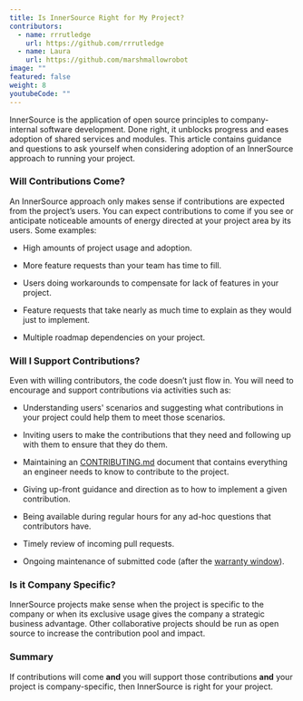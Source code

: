 ```yaml
---
title: Is InnerSource Right for My Project?
contributors:
  - name: rrrutledge
    url: https://github.com/rrrutledge
  - name: Laura
    url: https://github.com/marshmallowrobot
image: ""
featured: false
weight: 8
youtubeCode: ""
---
```

<div class="paragraph">
<p>InnerSource is the application of open source principles to company-internal software development. Done right, it unblocks progress and eases adoption of shared services and modules.
This article contains guidance and questions to ask yourself when considering adoption of an InnerSource approach to running your project.</p>
</div>
<div class="sect2">
<h3 id="_will_contributions_come">Will Contributions Come?</h3>
<div class="paragraph">
<p>An InnerSource approach only makes sense if contributions are expected from the project&#8217;s users.
You can expect contributions to come if you see or anticipate noticeable amounts of energy directed at your project area by its users. Some examples:</p>
</div>
<div class="ulist">
<ul>
<li>
<p>High amounts of project usage and adoption.</p>
</li>
<li>
<p>More feature requests than your team has time to fill.</p>
</li>
<li>
<p>Users doing workarounds to compensate for lack of features in your project.</p>
</li>
<li>
<p>Feature requests that take nearly as much time to explain as they would just to implement.</p>
</li>
<li>
<p>Multiple roadmap dependencies on your project.</p>
</li>
</ul>
</div>
</div>
<div class="sect2">
<h3 id="_will_i_support_contributions">Will I Support Contributions?</h3>
<div class="paragraph">
<p>Even with willing contributors, the code doesn&#8217;t just flow in.
You will need to encourage and support contributions via activities such as:</p>
</div>
<div class="ulist">
<ul>
<li>
<p>Understanding users' scenarios and suggesting what contributions in your project could help them to meet those scenarios.</p>
</li>
<li>
<p>Inviting users to make the contributions that they need and following up with them to ensure that they do them.</p>
</li>
<li>
<p>Maintaining an <a href="https://patterns.innersourcecommons.org/p/base-documentation#contributing.md">CONTRIBUTING.md</a> document that contains everything an engineer needs to know to contribute to the project.</p>
</li>
<li>
<p>Giving up-front guidance and direction as to how to implement a given contribution.</p>
</li>
<li>
<p>Being available during regular hours for any ad-hoc questions that contributors have.</p>
</li>
<li>
<p>Timely review of incoming pull requests.</p>
</li>
<li>
<p>Ongoing maintenance of submitted code (after the <a href="https://patterns.innersourcecommons.org/p/30-day-warranty">warranty window</a>).</p>
</li>
</ul>
</div>
</div>
<div class="sect2">
<h3 id="_is_it_company_specific">Is it Company Specific?</h3>
<div class="paragraph">
<p>InnerSource projects make sense when the project is specific to the company or when its exclusive usage gives the company a strategic business advantage.
Other collaborative projects should be run as open source to increase the contribution pool and impact.</p>
</div>
</div>
<div class="sect2">
<h3 id="_summary">Summary</h3>
<div class="paragraph">
<p>If contributions will come <strong>and</strong> you will support those contributions <strong>and</strong> your project is company-specific, then InnerSource is right for your project.</p>
</div>
</div>
<!--- This file autogenerated from https://github.com/InnerSourceCommons/InnerSourceLearningPath/blob/main/scripts -->